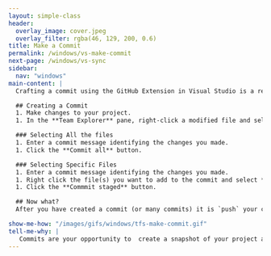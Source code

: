 ```yaml
---
layout: simple-class
header:
  overlay_image: cover.jpeg
  overlay_filter: rgba(46, 129, 200, 0.6)
title: Make a Commit
permalink: /windows/vs-make-commit
next-page: /windows/vs-sync
sidebar:
  nav: "windows"
main-content: |
  Crafting a commit using the GitHub Extension in Visual Studio is a relatively straightforward process.

  ## Creating a Commit
  1. Make changes to your project.
  1. In the **Team Explorer** pane, right-click a modified file and select **Commit**.

  ### Selecting All the files
  1. Enter a commit message identifying the changes you made.
  1. Click the **Commit all** button.

  ### Selecting Specific Files
  1. Enter a commit message identifying the changes you made.
  1. Right click the file(s) you want to add to the commit and select **Stage**.
  1. Click the **Commmit staged** button.

  ## Now what?
  After you have created a commit (or many commits) it is `push` your changes to your remote repository and potentially share it with other collaborators on your project.

show-me-how: "/images/gifs/windows/tfs-make-commit.gif"
tell-me-why: |
   Commits are your opportunity to  create a snapshot of your project at a given period in time. After creating a commit (or commits) you should `push` your changes to your remote repository so that other collaborators have access to the latest changes you have made to the project. Additionally, even if you are working on a project without other collaborators, `push`ing your changes to your remote repository acts as a backup and prevents you from losing changes should your local machine encounter issues.
---
```

